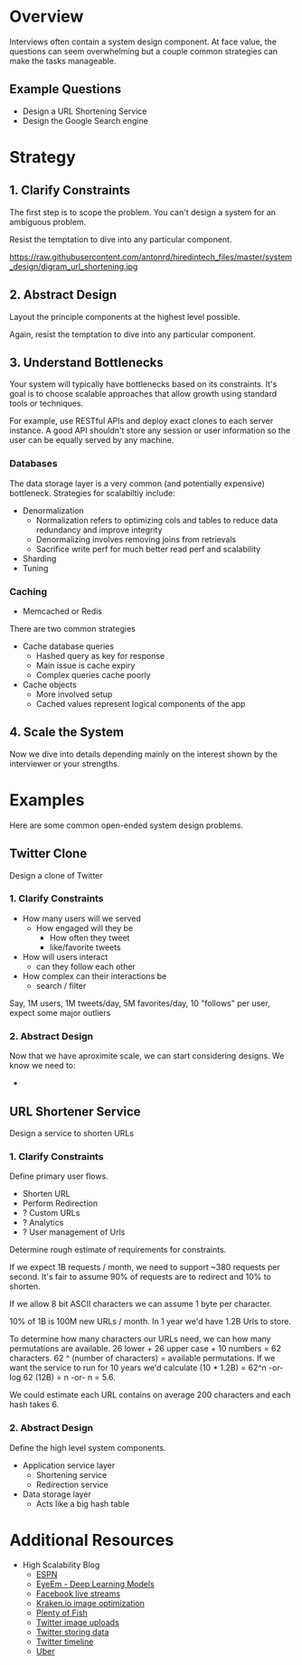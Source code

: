 # Overview

Interviews often contain a system design component. At face value, the questions can seem overwhelming
but a couple common strategies can make the tasks manageable.

## Example Questions

* Design a URL Shortening Service
* Design the Google Search engine

# Strategy

## 1. Clarify Constraints

The first step is to scope the problem. You can't design a system for an ambiguous problem.

Resist the temptation to dive into any particular component.

https://raw.githubusercontent.com/antonrd/hiredintech_files/master/system_design/digram_url_shortening.jpg


## 2. Abstract Design

Layout the principle components at the highest level possible.

Again, resist the temptation to dive into any particular component.


## 3. Understand Bottlenecks

Your system will typically have bottlenecks based on its constraints. It's goal is to choose scalable
approaches that allow growth using standard tools or techniques.

For example, use RESTful APIs and deploy exact clones to each server instance. A good API shouldn't store any
session or user information so the user can be equally served by any machine.

### Databases

The data storage layer is a very common (and potentially expensive) bottleneck. Strategies for scalabiltiy include:

* Denormalization
    * Normalization refers to optimizing cols and tables to reduce data redundancy and improve integrity
    * Denormalizing involves removing joins from retrievals
    * Sacrifice write perf for much better read perf and scalability
* Sharding
* Tuning

### Caching

* Memcached or Redis

There are two common strategies

* Cache database queries
    * Hashed query as key for response
    * Main issue is cache expiry
    * Complex queries cache poorly
* Cache objects
    * More involved setup
    * Cached values represent logical components of the app




## 4. Scale the System

Now we dive into details depending mainly on the interest shown by the interviewer or your strengths.


# Examples

Here are some common open-ended system design problems.

## Twitter Clone

Design a clone of Twitter

### 1. Clarify Constraints

* How many users will we served
    * How engaged will they be
        * How often they tweet
        * like/favorite tweets
* How will users interact
    * can they follow each other
* How complex can their interactions be
    * search / filter

Say, 1M users, 1M tweets/day, 5M favorites/day, 10 "follows" per user, expect some major outliers

### 2. Abstract Design

Now that we have aproximite scale, we can start considering designs. We know we need to:

* 


## URL Shortener Service

Design a service to shorten URLs

### 1. Clarify Constraints

Define primary user flows. 

* Shorten URL
* Perform Redirection
* ? Custom URLs
* ? Analytics
* ? User management of Urls

Determine rough estimate of requirements for constraints.

If we expect 1B requests / month, we need to support ~380 requests per second. It's fair to assume
90% of requests are to redirect and 10% to shorten. 

If we allow 8 bit ASCII characters we can assume 1 byte per character.

10% of 1B is 100M new URLs / month. In 1 year we'd have 1.2B Urls to store.

To determine how many characters our URLs need, we can how many permutations are available. 26 lower + 26 upper case +
10 numbers = 62 characters. 62 ^ (number of characters) = available permutations. If we want the service to run for 10 years
we'd calculate (10 * 1.2B) = 62^n -or- log 62 (12B) = n -or- n = 5.6.

We could estimate each URL contains on average 200 characters and each hash takes 6. 

### 2. Abstract Design

Define the high level system components.

* Application service layer
    * Shortening service
    * Redirection service
* Data storage layer
    * Acts like a big hash table




# Additional Resources

* High Scalability Blog
    * [ESPN](http://highscalability.com/blog/2013/11/4/espns-architecture-at-scale-operating-at-100000-duh-nuh-nuhs.html)
    * [EyeEm - Deep Learning Models](http://highscalability.com/blog/2017/10/23/one-model-at-a-time-integrating-and-running-deep-learning-mo.html)
    * [Facebook live streams](http://highscalability.com/blog/2016/6/27/how-facebook-live-streams-to-800000-simultaneous-viewers.html)
    * [Kraken.io image optimization](http://highscalability.com/blog/2016/6/15/the-image-optimization-technology-that-serves-millions-of-re.html)
    * [Plenty of Fish](http://highscalability.com/plentyoffish-architecture)
    * [Twitter image uploads](http://highscalability.com/blog/2016/4/20/how-twitter-handles-3000-images-per-second.html)
    * [Twitter storing data](http://highscalability.com/blog/2011/12/19/how-twitter-stores-250-million-tweets-a-day-using-mysql.html)
    * [Twitter timeline](http://highscalability.com/blog/2013/7/8/the-architecture-twitter-uses-to-deal-with-150m-active-users.html)
    * [Uber](http://highscalability.com/blog/2016/10/12/lessons-learned-from-scaling-uber-to-2000-engineers-1000-ser.html)


